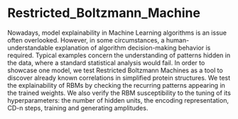 # Restricted_Boltzmann_Machine
Nowadays, model explainability in Machine Learning algorithms is an issue often overlooked.
However, in some circumstances, a human-understandable explanation of algorithm decision-making
behavior is required. Typical examples concern the understanding of patterns hidden in the data,
where a standard statistical analysis would fail. In order to showcase one model, we test Restricted
Boltzmann Machines as a tool to discover already known correlations in simplified protein structures.
We test the explainability of RBMs by checking the recurring patterns appearing in the trained
weights. We also verify the RBM susceptibility to the tuning of its hyperparameters: the number
of hidden units, the encoding representation, CD-n steps, training and generating amplitudes.
